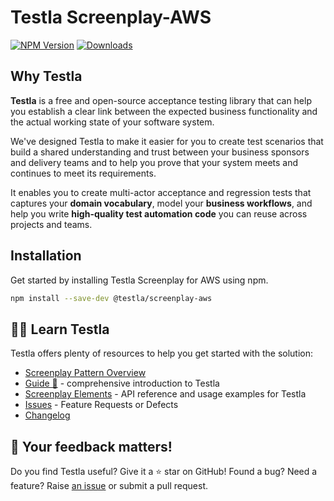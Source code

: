 # Testla Screenplay-AWS

[![NPM Version](https://badge.fury.io/js/@testla%2Fscreenplay-aws.svg)](https://badge.fury.io/js/@testla%2Fscreenplay-aws)
[![Downloads](https://img.shields.io/npm/dm/@testla/screenplay-aws.svg)](https://npm-stat.com/charts.html?package=@testla/screenplay-aws)

## Why Testla

**Testla** is a free and open-source acceptance testing library that can help you establish a clear link between the expected business functionality and the actual working state of your software system.

We've designed Testla to make it easier for you to create test scenarios that build a shared understanding and trust between your business sponsors and delivery teams and to help you prove that your system meets and continues to meet its requirements.

It enables you to create multi-actor acceptance and regression tests that captures your **domain vocabulary**, model your **business workflows**, and help you write **high-quality test automation code** you can reuse across projects and teams. 

## Installation

Get started by installing Testla Screenplay for AWS using npm. 

```bash
npm install --save-dev @testla/screenplay-aws
```

## 👨‍🏫 Learn Testla

Testla offers plenty of resources to help you get started with the solution:

- [Screenplay Pattern Overview](./docs/screenplay_pattern_overview/screenplay_pattern.md)
- [Guide 🚀️](./docs/guides/guides.md) - comprehensive introduction to Testla
- [Screenplay Elements](./docs/screenplay_elements/screenplay_elements.md) - API reference and usage examples for Testla
- [Issues](https://github.com/testla-project/testla-screenplay-aws-js/issues) - Feature Requests or Defects
- [Changelog](https://github.com/testla-project/testla-screenplay-aws-js/releases)

## 📣 Your feedback matters!

Do you find Testla useful? Give it a ⭐ star on GitHub!
Found a bug? Need a feature? Raise [an issue](https://github.com/testla-project/testla-screenplay-aws-js/issues?state=open)
or submit a pull request.
